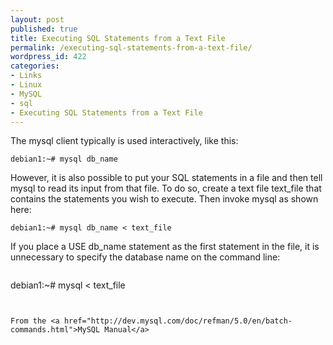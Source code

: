 ```yaml
---
layout: post
published: true
title: Executing SQL Statements from a Text File
permalink: /executing-sql-statements-from-a-text-file/
wordpress_id: 422
categories:
- Links
- Linux
- MySQL
- sql
- Executing SQL Statements from a Text File
---
```



The mysql client typically is used interactively, like this:


```
debian1:~# mysql db_name
```


However, it is also possible to put your SQL statements in a file and then tell mysql to read its input from that file. To do so, create a text file text_file that contains the statements you wish to execute. Then invoke mysql as shown here:


```
debian1:~# mysql db_name < text_file
```


If you place a USE db_name statement as the first statement in the file, it is unnecessary to specify the database name on the command line:


```

```
debian1:~# mysql < text_file
```


From the <a href="http://dev.mysql.com/doc/refman/5.0/en/batch-commands.html">MySQL Manual</a>

```
